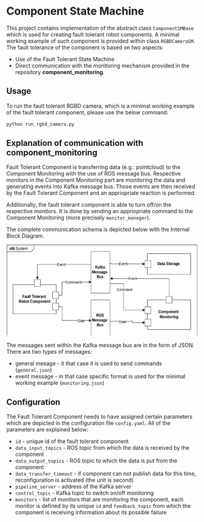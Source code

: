 # Component State Machine

This project contains implementation of the abstract class `ComponentSMBase` which is used for creating fault tolerant robot components. A minimal working example of such component is provided within class `RGBDCameraSM`.
The fault tolerance of the component is based on two aspects:
* Use of the Fault Tolerant State Machine
* Direct communication with the monitoring mechanism provided in the repository **component_monitoring**.

## Usage
To run the fault tolerant RGBD camera, which is a minimal working example of the fault tolerant component, please use the below command:
```python
python run_rgbd_camera.py
```

## Explanation of communication with **component_monitoring**
Fault Tolerant Component is transferring data (e.g.: pointcloud) to the Component Monitoring with the use of ROS message bus. Respective monitors in the Component Monitoring part are monitoring the data and generating events into Kafka message bus. Those events are then received by the Fault Tolerant Component and an appriopriate reaction is performed.

Additionally, the fault tolerant component is able to turn off/on the respective monitors. It is done by sending an appriopriate command to the Component Monitoring (more precisely `monitor_manager`).

The complete communication schema is depicted below with the Internal Block Diagram.

![Pick bottle from table state machine](../docs/figures/commponent_sm_comm.png)

The messages sent within the Kafka message bus are in the form of JSON. There are two types of messages:

* general mesage - it that case it is used to send commands (`general.json`)
* event message - in that case specific format is used for the minimal working example (`monitoring.json`)

## Configuration
The Fault Tolerant Component needs to have assigned certain parameters which are depicted in the configuration file `config.yaml`. All of the parameters are explained below:
* `id` - unique id of the fault tolerant component
* `data_input_topics` - ROS topic from which the data is received by the component
* `data_output_topics` - ROS topic to which the data is put from the component
* `data_transfer_timeout` - if component can not publish data for this time, reconfiguration is activated (the unit is second)
* `pipeline_server` - address of the Kafka server
* `control_topic` - Kafka topic to switch on/off monitoring
* `monitors` - list of monitors that are monitoring the component, each monitor is defined by its unique `id` and `feedback_topic` from which the component is receiving information about its possible failure